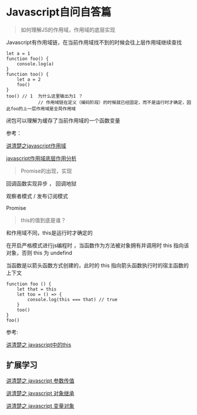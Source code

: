 # Javascript自问自答篇



> 如何理解JS的作用域，作用域的底层实现

Javascript有作用域链，在当前作用域找不到的时候会往上层作用域继续查找

```
let a = 1
function foo() {
    console.log(a)
}
function too() {
    let a = 2
    foo()
}
too() // 1  为什么这里输出为1 ？
			// 作用域链在定义（编码阶段）的时候就已经固定，而不是运行时才确定，因此foo的上一层作用域是全局作用域
```

闭包可以理解为缓存了当前作用域的一个函数变量



参考：

[讲清楚之javascript作用域](https://segmentfault.com/a/1190000014980841)

[javascript作用域底层作用分析](https://blog.csdn.net/weixin_39877717/article/details/80448975)



> Promise的出现，实现

回调函数实现异步 ， 回调地狱

观察者模式 / 发布订阅模式

Promise



> this的值到底是谁？

和作用域不同，this是运行时才确定的

在开启严格模式进行js编程时 ，当函数作为方法被对象拥有并调用时 this 指向该对象，否则 this 为 undefind

当函数是以箭头函数方式创建的，此时的 this 指向箭头函数执行时的宿主函数的上下文

```
function foo () {
    let that = this
    let too = () => {
        console.log(this === that) // true
    }
    too()
}
foo()
```



参考:

[讲清楚之 javascript中的this](https://segmentfault.com/a/1190000015038826)











## 扩展学习

 [讲清楚之 javascript 参数传值](https://segmentfault.com/a/1190000015105086)

 [讲清楚之 javascript 对象继承](https://segmentfault.com/a/1190000015171937)

 [讲清楚之 javascript 变量对象](https://segmentfault.com/a/1190000015077971)